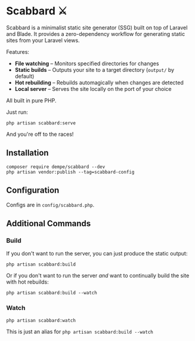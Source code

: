 # Scabbard ⚔️

Scabbard is a minimalist static site generator (SSG) built on top of Laravel and Blade. It provides a zero-dependency workflow for generating static sites from your Laravel views.

Features:

- **File watching** – Monitors specified directories for changes
- **Static builds** – Outputs your site to a target directory (`output/` by default)
- **Hot rebuilding** – Rebuilds automagically when changes are detected
- **Local server** – Serves the site locally on the port of your choice

All built in pure PHP.

Just run:

```
php artisan scabbard:serve
```

And you're off to the races!

## Installation

```
composer require dempe/scabbard --dev
php artisan vendor:publish --tag=scabbard-config
```

## Configuration

Configs are in `config/scabbard.php`.

## Additional Commands

### Build

If you don't want to run the server, you can just produce the static output:

```
php artisan scabbard:build
```

Or if you don't want to run the server *and* want to continually build the site with hot rebuilds:

```
php artisan scabbard:build --watch
```

### Watch

```
php artisan scabbard:watch
```

This is just an alias for `php artisan scabbard:build --watch`

